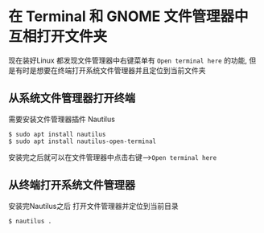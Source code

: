 # 在 Terminal 和 GNOME 文件管理器中互相打开文件夹
现在装好Linux 都发现文件管理器中右键菜单有 `Open terminal here` 的功能, 但是有时是想要在终端打开系统文件管理器并且定位到当前文件夹

## 从系统文件管理器打开终端
需要安装文件管理器插件 Nautilus
```shell
$ sudo apt install nautilus
$ sudo apt install nautilus-open-terminal
```
安装完之后就可以在文件管理器中点击右键-->`Open terminal here`

## 从终端打开系统文件管理器
安装完Nautilus之后
打开文件管理器并定位到当前目录
```shell
$ nautilus .
```
